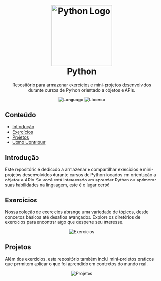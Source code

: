 <!-- Título -->
<h1 align="center">
  <img src="https://www.python.org/static/community_logos/python-logo-master-v3-TM.png" alt="Python Logo" width="200">
  <br>
  Python

</h1>

<!-- Descrição -->
<p align="center">Repositório para armazenar exercícios e mini-projetos desenvolvidos durante cursos de Python orientado a objetos e APIs.</p>

<!-- Badges -->
<p align="center">
  <img src="https://img.shields.io/badge/language-Python-blue.svg" alt="Language">
  <img src="https://img.shields.io/github/license/seu-usuario/nome-do-repositorio.svg" alt="License">
</p>

<!-- Conteúdo -->
## Conteúdo

- [Introdução](#introdução)
- [Exercícios](#exercícios)
- [Projetos](#projetos)
- [Como Contribuir](#como-contribuir)

<!-- Introdução -->
## Introdução

Este repositório é dedicado a armazenar e compartilhar exercícios e mini-projetos desenvolvidos durante cursos de Python focados em orientação a objetos e APIs. Se você está interessado em aprender Python ou aprimorar suas habilidades na linguagem, este é o lugar certo!

<!-- Exercícios -->
## Exercícios

Nossa coleção de exercícios abrange uma variedade de tópicos, desde conceitos básicos até desafios avançados. Explore os diretórios de exercícios para encontrar algo que desperte seu interesse.

<p align="center">
  <img src="https://media.giphy.com/media/KAq5w47R9rmTuvWOWa/giphy.gif" alt="Exercícios">
</p>

<!-- Projetos -->
## Projetos

Além dos exercícios, este repositório também inclui mini-projetos práticos que permitem aplicar o que foi aprendido em contextos do mundo real.

<p align="center">
  <img src="https://media.giphy.com/media/3o7btNa0RUYa5E7iiQ/giphy.gif" alt="Projetos">
</p>
